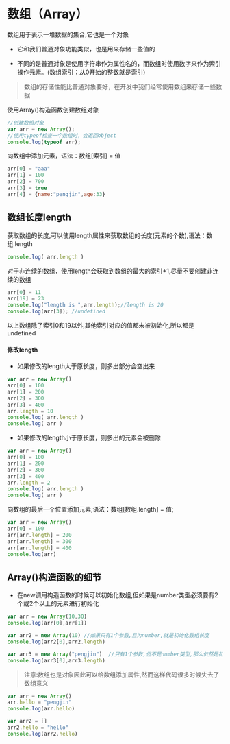 # 数组（Array）

数组用于表示一堆数据的集合,它也是一个对象

* 它和我们普通对象功能类似，也是用来存储一些值的

* 不同的是普通对象是使用字符串作为属性名的，而数组时使用数字来作为索引操作元素。(数组索引：从0开始的整数就是索引)

> 数组的存储性能比普通对象要好，在开发中我们经常使用数组来存储一些数据

使用Array()构造函数创建数组对象

```javascript
//创建数组对象
var arr = new Array();			
//使用typeof检查一个数组时，会返回object
console.log(typeof arr);
```

向数组中添加元素，语法：数组[索引] = 值

```javascript
arr[0] = "aaa"
arr[1] = 100
arr[2] = 700
arr[3] = true
arr[4] = {name:"pengjin",age:33}
```

## 数组长度length

获取数组的长度,可以使用length属性来获取数组的长度(元素的个数),语法：数组.length

```javascript
console.log( arr.length )
```

对于非连续的数组，使用length会获取到数组的最大的索引+1,尽量不要创建非连续的数组

```javascript
arr[0] = 11
arr[19] = 23
console.log("length is ",arr.length);//length is 20
console.log(arr[3]); //undefined
```

以上数组除了索引0和19以外,其他索引对应的值都未被初始化,所以都是undefined

#### 修改length

* 如果修改的length大于原长度，则多出部分会空出来

```javascript
var arr = new Array()
arr[0] = 100
arr[1] = 200
arr[2] = 300
arr[3] = 400
arr.length = 10
console.log( arr.length )
console.log( arr )
```

* 如果修改的length小于原长度，则多出的元素会被删除

```javascript
var arr = new Array()
arr[0] = 100
arr[1] = 200
arr[2] = 300
arr[3] = 400
arr.length = 2
console.log( arr.length )
console.log( arr )
```

向数组的最后一个位置添加元素,语法：数组[数组.length] = 值;

```javascript
var arr = new Array()
arr[0] = 100
arr[arr.length] = 200
arr[arr.length] = 300
arr[arr.length] = 400
console.log(arr)
```

## Array()构造函数的细节

* 在new调用构造函数的时候可以初始化数组,但如果是number类型必须要有2个或2个以上的元素进行初始化

```javascript
var arr = new Array(10,30)
console.log(arr[0],arr[1])

var arr2 = new Array(10) //如果只有1个参数,且为number,就是初始化数组长度
console.log(arr2[0],arr2.length)

var arr3 = new Array("pengjin")  //只有1个参数,但不是number类型,那么依然是初始化数组的索引为0的值
console.log(arr3[0],arr3.length)
```





> 注意:数组也是对象因此可以给数组添加属性,然而这样代码很多时候失去了数组意义

```javascript
var arr = new Array()
arr.hello = "pengjin"
console.log(arr.hello)

var arr2 = []
arr2.hello = "hello"
console.log(arr2.hello)
```